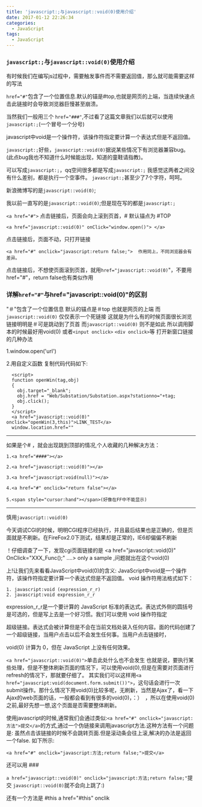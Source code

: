 ```yaml
---
title: 'javascript:;与javascript::void(0)使用介绍'
date: 2017-01-12 22:26:34
categories: 
  - JavaScript
tags:
  - JavaScript
---
```


### `javascript:;`与`javascript::void(0)`使用介绍

有时候我们在编写js过程中，需要触发事件而不需要返回值，那么就可能需要这样的写法

`href="#"`包含了一个位置信息.默认的锚是#top,也就是网页的上端，当连续快速点击此链接时会导致浏览器巨慢甚至崩溃。

当然我们一般用三个 `href="###"`,不过看了这篇文章我们以后就可以使用`javascript:;`(一个冒号一个分号)

javascript中void是一个操作符，该操作符指定要计算一个表达式但是不返回值。

`javascript:;`好些，`javascript::void(0)`据说某些情况下有浏览器兼容bug。(此点bug我也不知道什么时候能出现，知道的童鞋请指教)。 

<!-- more -->

可以写成`javascript:;`，qq空间很多都是写成`javascript:;`
我感觉这两者之间没有什么差别，都是执行一个空事件。 
`javascript:;`甚至少了7个字符，呵呵。 

新浪微博写的是`javascript::void(0)`;

我以前一直写的是`javascript::void(0)`;但是现在写的都是`javascript:;`

`<a href="#">` 点击链接后，页面会向上滚到页首，# 默认锚点为 #TOP

    <a href="javascript::void(0)" onClick="window.open()"> </a>

点击链接后，页面不动，只打开链接

    <a href="#" onclick="javascript:return false;">  作用同上，不同浏览器会有差异。

点击链接后，不想使页面滚到页首，就用`href="javascript::void(0)`"，不要用href="#"，return false也有类似作用

### 详解`href="#"`与href="javascript::void(0)"的区别

"＃"包含了一个位置信息
默认的锚点是＃top 也就是网页的上端
而`javascript::void(0)` 仅仅表示一个死链接
这就是为什么有的时候页面很长浏览链接明明是＃可是跳动到了页首
而`javascript::void(0)` 则不是如此
所以调用脚本的时候最好用void(0)
或者`<input onclick>`
`<div onclick>`等
打开新窗口链接的几种办法

1.window.open('url')

2.用自定义函数
复制代码代码如下:

```code
  <script>
  function openWin(tag,obj)
  {
    obj.target="_blank";
    obj.href = "Web/Substation/Substation.aspx?stationno="+tag;
    obj.click();
  }
  </script>
  <a href="javascript::void(0)" onclick="openWin(3,this)">LINK_TEST</a>
  window.location.href=""
```

-------------------------------------------------------------------------------
如果是个# ，就会出现跳到顶部的情况,个人收藏的几种解决方法：

	1.<a href="####"></a>
	
	2.<a href="javascript::void(0)"></a>
	
	3.<a href="javascript:void(null)"></a>
	
	4.<a href="#" onclick="return false"></a>
	
	5.<span style="cursor:hand"></span>(好像在FF中不能显示)

-------------------------------------------------------------------------------
慎用`javascript::void(0)`

今天调试CGI的时候，明明CGI程序已经执行，并且最后结果也是正确的，但是页面就是不刷新。在FireFox2.0下测试，结果却是正常的，IE6却偏偏不刷新

！仔细调查了一下，发现cgi页面链接的是 <a href="javascript::void(0)" OnClick="XXX_Func();" ….> only a sample </a>,问题就出在这个void(0)

上!让我们先来看看JavaScript中void(0)的含义:
JavaScript中void是一个操作符，该操作符指定要计算一个表达式但是不返回值。
void 操作符用法格式如下：

	1. javascript:void (expression_r_r)
	2. javascript:void expression_r_r

expression_r_r是一个要计算的 JavaScript 标准的表达式。表达式外侧的圆括号是可选的，但是写上去是一个好习惯。我们可以使用 void 操作符指定

超级链接。表达式会被计算但是不会在当前文档处装入任何内容。面的代码创建了一个超级链接，当用户点击以后不会发生任何事。当用户点击链接时，

void(0) 计算为 0，但在 JavaScript 上没有任何效果。

`<a href="javascript::void(0)">`单击此处什么也不会发生</a>
也就是说，要执行某些处理，但是不整体刷新页面的情况下，可以使用void(0),但是在需要对页面进行refresh的情况下，那就要仔细了。
其实我们可以这样用`<a href="javascript:void(document.form.submit())">`，这句话会进行一次submit操作。那什么情况下用void(0)比较多呢，无刷新，当然是Ajax了，看一下Ajax的web页面的话，一般都会看到有很多的void(0)，：）　，所以在使用void(0)之前,最好先想一想,这个页面是否需要整体刷新。
 
使用javascript的时候,通常我们会通过类似:`<a href="#" onclick="javascript:方法">提交</a>`的方式,通过一个伪链接来调用javascript方法.这种方法有一个问题是:
虽然点击该链接的时候不会跳转页面.但是滚动条会往上滚,解决的办法是返回一个false.
如下所示:

    <a href="#" onclick="javascript:方法;return false;">提交</a>

还可以用 ###

`a href="javascript::void(0)" onclick="javascript:方法;return false;"`提交
`javascript::void(0)`就不会向上跳了:)

还有一个方法是 #this
a href="#this" onclik